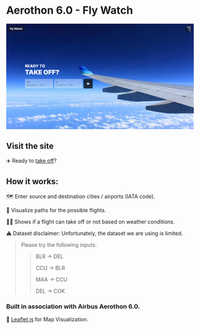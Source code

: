 # Aerothon 6.0 - Fly Watch

![Screenshot of the home page](https://github.com/Four-Bits/Aerothon-6.0/blob/main/assets/ss1.png?raw=true)

## Visit the site
✈️ Ready to [take off](https://fly-watch.netlify.app/)? 

## How it works:

🗺️ Enter source and destination cities / airports (IATA code).

👀 Visualize paths for the possible flights.

😶‍🌫️ Shows if a flight can take off or not based on weather conditions.

⚠️ Dataset disclaimer: Unfortunately, the dataset we are using is limited.

> Please try the following inputs:
> > BLR -> DEL
> > 
> > CCU -> BLR
> >
> > MAA -> CCU
> >
> > DEL -> COK

### Built in association with Airbus Aerothon 6.0.

📌 [Leaflet.js](https://leafletjs.com/) for Map Visualization.

